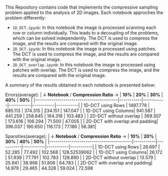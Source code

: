This Repository contains code that implements the compressive sampling problem applied to the analysis of 2D images.
Each notebook approches the problem differently:
- `1D_DCT.ipynb`: In this notebook the image is processed scanning each row or column individually. This leads to a decoupling of the problems, which can be solved independently. The DCT is used to compress the image, and the results are compared with the original image.
- `2D_DCT.ipynb`: In this notebook the image is processed using patches. The DCT is used to compress the image, and the results are compared with the original image.
- `2D_DCT_overlap.ipynb`: In this notebook the image is processed using patches with overlap. The DCT is used to compress the image, and the results are compared with the original image.

A summary of the results obtained in each notebook is presented below:

Errors(average):
| $\downarrow$ **Notebook** / **Compression Ratio** $\rightarrow$ | **10%** | **20%**  | **30%**       | **40%**       | **50%**       |
|-----------------------------------------|-----------|-----------|-----------|-----------|-----------|
| 1D-DCT using Rows  | 1497.778       | 685.113         | 374.315 | 234.151         | 147.047 |
| 1D-DCT using Columns| 941.587     | 441.259       | 258.845   | 164.318      | 103.483 |
| 2D-DCT without overlap  | 369.307       | 173.616       | 106.294     | 71.500         | 47.005 |
| 2D-DCT with overlap and padding| 396.037      | 190.650            | 116.173   |  77.186     | 56.381|

Sparsities(average):
| $\downarrow$ **Notebook** / **Compression Ratio** $\rightarrow$ | **10%** | **20%**  | **30%**       | **40%**       | **50%**       |
|-----------------------------------------|-----------|-----------|-----------|-----------|-----------|
| 1D-DCT using Rows  | 26.697 |  52.285 |  77.492 |  102.568 | 128.52539062 |
| 1D-DCT using Columns| 26.172 |    51.939 |  77.791 | 102.783 | 128.890 | 
| 2D-DCT without overlap  | 13.579 | 25.941 | 38.998 | 51.806 | 64.783 |
| 2D-DCT with overlap and padding| 14.979 | 29.465 | 44.328 | 59.024 | 72.598